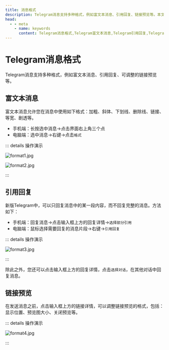 ```yaml
---
title: 消息格式
description: Telegram消息支持多种格式，例如富文本消息、引用回复、链接预览等。本文介绍了如何发送富文本消息，引用回复特定内容，以及调整链接预览。访问TGwiki - Telegram知识库，了解更多Telegram使用技巧。
head:
  - - meta
    - name: keywords
      content: Telegram消息格式,Telegram富文本消息,Telegram引用回复,Telegram链接预览,TG消息格式,TG富文本消息,TG引用回复,TG链接预览,电报消息格式,电报富文本消息,电报引用回复,电报链接预览,Telegram功能,TGwiki,Telegram知识库
---
```


# Telegram消息格式

Telegram消息支持多种格式，例如富文本消息、引用回复、可调整的链接预览等。

## 富文本消息

富文本消息允许您在消息中使用如下格式：加粗、斜体、下划线、删除线、链接、等宽、剧透等。

- 手机端：长按选中消息->点击界面右上角三个点
- 电脑端：选中消息->右键->点击`格式`

::: details 操作演示

![format1.jpg](https://s2.loli.net/2024/05/25/cL4xtpvTSG6In2h.jpg)

![format2.jpg](https://s2.loli.net/2024/05/25/H31VUZurICmTl8J.jpg)

:::

## 引用回复

新版Telegram中，可以只回复消息中的某一段内容，而不回复完整的消息。方法如下：

- 手机端：回复消息->点击输入框上方的回复详情->`选择部分引用`
- 电脑端：鼠标选择需要回复的消息片段->右键->`引用回复`

::: details 操作演示

![format3.jpg](https://s2.loli.net/2024/05/25/q3YC9eGkAHmPldv.jpg)

:::

除此之外，您还可以点击输入框上方的回复详情，点击`选择对话`，在其他对话中回复消息。

## 链接预览

在发送消息之前，点击输入框上方的链接详情，可以调整链接预览的格式，包括：显示位置、预览图大小、关闭预览等。

::: details 操作演示

![format4.jpg](https://s2.loli.net/2024/05/25/tYy243qZQu1JXVi.jpg)

:::

